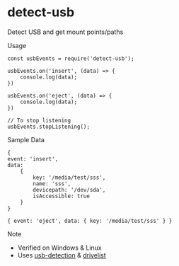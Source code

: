 # detect-usb
Detect USB and get mount points/paths

Usage

```
const usbEvents = require('detect-usb');

usbEvents.on('insert', (data) => {
    console.log(data);
})

usbEvents.on('eject', (data) => {
    console.log(data);
})

// To stop listening
usbEvents.stopListening();
```

Sample Data

```
{ 
event: 'insert',
data:
    { 
        key: '/media/test/sss',
        name: 'sss',
        devicepath: '/dev/sda',
        isAccessible: true 
    } 
}

{ event: 'eject', data: { key: '/media/test/sss' } }
```

Note

* Verified on Windows & Linux
* Uses [usb-detection](https://www.npmjs.com/package/usb-detection) & [drivelist](https://www.npmjs.com/package/drivelist)